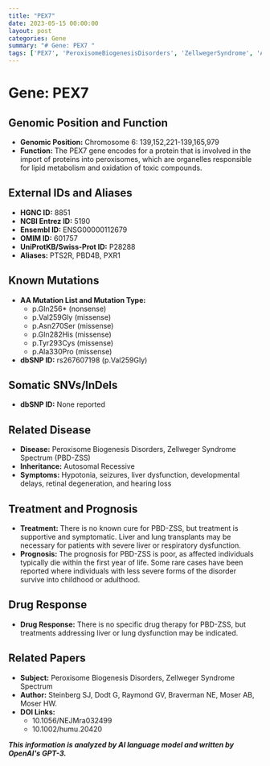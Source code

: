 ```yaml
---
title: "PEX7"
date: 2023-05-15 00:00:00
layout: post
categories: Gene
summary: "# Gene: PEX7 "
tags: ['PEX7', 'PeroxisomeBiogenesisDisorders', 'ZellwegerSyndrome', 'AutosomalRecessive', 'LiverDysfunction', 'SupportiveTreatment', 'PoorPrognosis', 'Transplants']
---
```


# Gene: PEX7 

## Genomic Position and Function

- **Genomic Position:** Chromosome 6: 139,152,221-139,165,979 
- **Function:** The PEX7 gene encodes for a protein that is involved in the import of proteins into peroxisomes, which are organelles responsible for lipid metabolism and oxidation of toxic compounds.

## External IDs and Aliases

- **HGNC ID:** 8851
- **NCBI Entrez ID:** 5190
- **Ensembl ID:** ENSG00000112679
- **OMIM ID:** 601757
- **UniProtKB/Swiss-Prot ID:** P28288
- **Aliases:** PTS2R, PBD4B, PXR1

## Known Mutations

- **AA Mutation List and Mutation Type:** 
    - p.Gln256* (nonsense)
    - p.Val259Gly (missense)
    - p.Asn270Ser (missense)
    - p.Gln282His (missense)
    - p.Tyr293Cys (missense)
    - p.Ala330Pro (missense)
- **dbSNP ID:** rs267607198 (p.Val259Gly)

## Somatic SNVs/InDels

- **dbSNP ID:** None reported

## Related Disease

- **Disease:** Peroxisome Biogenesis Disorders, Zellweger Syndrome Spectrum (PBD-ZSS)
- **Inheritance:** Autosomal Recessive
- **Symptoms:** Hypotonia, seizures, liver dysfunction, developmental delays, retinal degeneration, and hearing loss

## Treatment and Prognosis

- **Treatment:** There is no known cure for PBD-ZSS, but treatment is supportive and symptomatic. Liver and lung transplants may be necessary for patients with severe liver or respiratory dysfunction.
- **Prognosis:** The prognosis for PBD-ZSS is poor, as affected individuals typically die within the first year of life. Some rare cases have been reported where individuals with less severe forms of the disorder survive into childhood or adulthood.

## Drug Response

- **Drug Response:** There is no specific drug therapy for PBD-ZSS, but treatments addressing liver or lung dysfunction may be indicated.

## Related Papers

- **Subject:** Peroxisome Biogenesis Disorders, Zellweger Syndrome Spectrum
- **Author:** Steinberg SJ, Dodt G, Raymond GV, Braverman NE, Moser AB, Moser HW.
- **DOI Links:** 
    - 10.1056/NEJMra032499
    - 10.1002/humu.20420

**_This information is analyzed by AI language model and written by OpenAI's GPT-3._**